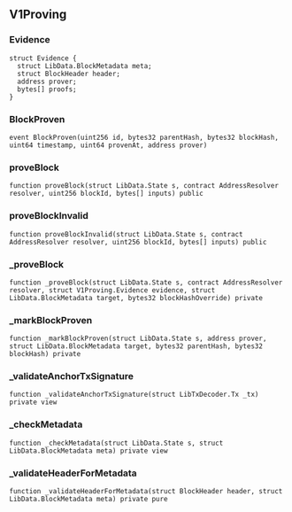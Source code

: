 ## V1Proving

### Evidence

```solidity
struct Evidence {
  struct LibData.BlockMetadata meta;
  struct BlockHeader header;
  address prover;
  bytes[] proofs;
}
```

### BlockProven

```solidity
event BlockProven(uint256 id, bytes32 parentHash, bytes32 blockHash, uint64 timestamp, uint64 provenAt, address prover)
```

### proveBlock

```solidity
function proveBlock(struct LibData.State s, contract AddressResolver resolver, uint256 blockId, bytes[] inputs) public
```

### proveBlockInvalid

```solidity
function proveBlockInvalid(struct LibData.State s, contract AddressResolver resolver, uint256 blockId, bytes[] inputs) public
```

### \_proveBlock

```solidity
function _proveBlock(struct LibData.State s, contract AddressResolver resolver, struct V1Proving.Evidence evidence, struct LibData.BlockMetadata target, bytes32 blockHashOverride) private
```

### \_markBlockProven

```solidity
function _markBlockProven(struct LibData.State s, address prover, struct LibData.BlockMetadata target, bytes32 parentHash, bytes32 blockHash) private
```

### \_validateAnchorTxSignature

```solidity
function _validateAnchorTxSignature(struct LibTxDecoder.Tx _tx) private view
```

### \_checkMetadata

```solidity
function _checkMetadata(struct LibData.State s, struct LibData.BlockMetadata meta) private view
```

### \_validateHeaderForMetadata

```solidity
function _validateHeaderForMetadata(struct BlockHeader header, struct LibData.BlockMetadata meta) private pure
```

